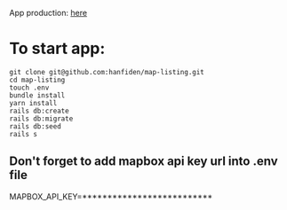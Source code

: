 App production: <a href="https://map-listing.herokuapp.com/" target="_blank">here</a>

# To start app:

```console
git clone git@github.com:hanfiden/map-listing.git
cd map-listing
touch .env
bundle install
yarn install
rails db:create
rails db:migrate
rails db:seed
rails s
```

## Don't forget to add mapbox api key url into .env file
MAPBOX_API_KEY=**************************
